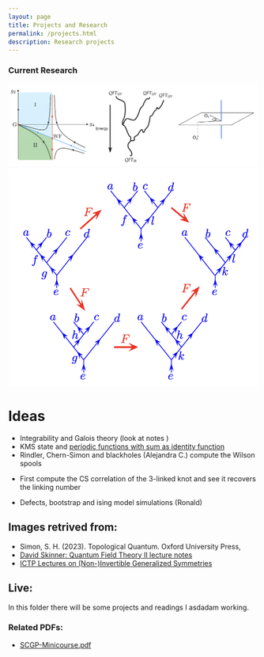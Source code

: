 ```yaml
---
layout: page
title: Projects and Research
permalink: /projects.html
description: Research projects
---
```

### Current Research
<div class="center-figure">
 <img src="/img/RG Flows.png" >

  </div>
  <div class="center-figure">
 <img src="/img/Pentagon.png" >
</div>

# Ideas
- Integrability and Galois theory (look at notes )
- KMS state and [periodic functions with sum as identity function](https://susam.github.io/blob/lab/math/puzzles/periodic-functions-sum-identity.pdf)
- Rindler, Chern-Simon and blackholes (Alejandra C.) compute the Wilson spools
+ First compute the CS correlation of the 3-linked knot and see it recovers the linking number
- Defects, bootstrap and ising model simulations (Ronald)

## Images retrived from:

- Simon, S. H. (2023). Topological Quantum. Oxford University Press,
- [David Skinner: Quantum Field Theory II lecture notes](https://www.damtp.cam.ac.uk/user/dbs26/AQFT.html)
- [ICTP Lectures on (Non-)Invertible Generalized Symmetries](https://arxiv.org/abs/2305.18296)
## Live:
In this folder there will be some projects and readings I asdadam working.



### Related PDFs:
- [SCGP-Minicourse.pdf](pdfs/SCGP-Minicourse.pdf)



